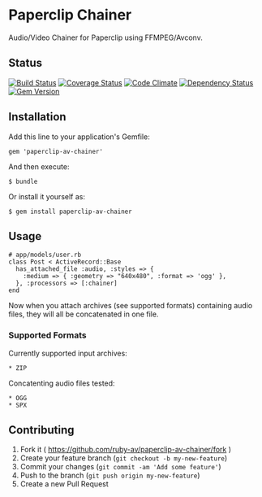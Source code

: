 # Paperclip Chainer

Audio/Video Chainer for Paperclip using FFMPEG/Avconv.

## Status

[![Build Status](https://travis-ci.org/ruby-av/paperclip-av-chainer.svg?branch=master)](https://travis-ci.org/ruby-av/paperclip-av-chainer)
[![Coverage Status](https://coveralls.io/repos/ruby-av/paperclip-av-chainer/badge.png?branch=master)](https://coveralls.io/r/ruby-av/paperclip-av-chainer?branch=master)
[![Code Climate](https://codeclimate.com/github/ruby-av/paperclip-av-chainer/badges/gpa.svg)](https://codeclimate.com/github/ruby-av/paperclip-av-chainer)
[![Dependency Status](https://gemnasium.com/ruby-av/paperclip-av-chainer.svg)](https://gemnasium.com/ruby-av/paperclip-av-chainer)
[![Gem Version](https://badge.fury.io/rb/paperclip-av-chainer.svg)](http://badge.fury.io/rb/paperclip-av-chainer)

## Installation

Add this line to your application's Gemfile:

    gem 'paperclip-av-chainer'

And then execute:

    $ bundle

Or install it yourself as:

    $ gem install paperclip-av-chainer

## Usage

    # app/models/user.rb
    class Post < ActiveRecord::Base
      has_attached_file :audio, :styles => {
        :medium => { :geometry => "640x480", :format => 'ogg' },
      }, :processors => [:chainer]
    end

Now when you attach archives (see supported formats) containing audio files, they will
all be concatenated in one file.

### Supported Formats

Currently supported input archives:

    * ZIP

Concatenting audio files tested:

    * OGG
    * SPX

## Contributing

1. Fork it ( https://github.com/ruby-av/paperclip-av-chainer/fork )
2. Create your feature branch (`git checkout -b my-new-feature`)
3. Commit your changes (`git commit -am 'Add some feature'`)
4. Push to the branch (`git push origin my-new-feature`)
5. Create a new Pull Request
